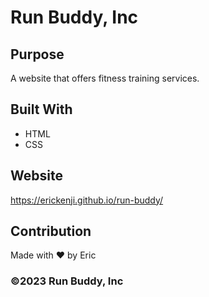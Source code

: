 # Run Buddy, Inc

## Purpose
A website that offers fitness training services. 

## Built With
* HTML
* CSS

## Website
https://erickenji.github.io/run-buddy/

## Contribution
Made with ❤️ by Eric

### ©️2023 Run Buddy, Inc 
